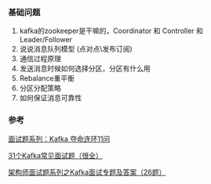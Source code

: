### 基础问题

1. kafka的zookeeper是干嘛的，Coordinator 和 Controller 和 Leader/Follower
2. 说说消息队列模型 (点对点\发布订阅)
3. 通信过程原理
4. 发送消息时候如何选择分区，分区有什么用
5. Rebalance重平衡
6. 分区分配策略
7. 如何保证消息可靠性



 ### 参考

[面试题系列：Kafka 夺命连环11问](https://mp.weixin.qq.com/s/SuALTpvI3IMPSja9pacJ7Q)

[31个Kafka常见面试题（很全）](https://mp.weixin.qq.com/s/NrltMqfDvwlbb9F0rNx5wA)

[架构师面试题系列之Kafka面试专题及答案（26题）](https://mp.weixin.qq.com/s/QfcyaR4EV0-JC-3kU-S9MA)

